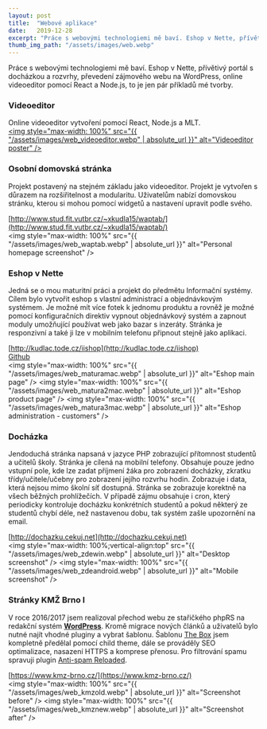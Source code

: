 ```yaml
---
layout: post
title:  "Webové aplikace"
date:   2019-12-28
excerpt: "Práce s webovými technologiemi mě baví. Eshop v Nette, přívětivý portál s docházkou a rozvrhy, převedení zájmového webu na WordPress, online videoeditor pomocí React a Node.js, to je jen pár příkladů mé tvorby."
thumb_img_path: "/assets/images/web.webp"
---
```


Práce s webovými technologiemi mě baví. Eshop v Nette, přívětivý portál s docházkou a rozvrhy, převedení zájmového webu na WordPress, online videoeditor pomocí React a Node.js, to je jen pár příkladů mé tvorby.

### Videoeditor
Online videoeditor vytvoření pomocí React, Node.js a MLT.  
<a href="https://github.com/kudlav/videoeditor" rel="noreferer"><img style="max-width: 100%" src="{{ "/assets/images/web_videoeditor.webp" | absolute_url }}" alt="Videoeditor poster" /></a>

### Osobní domovská stránka
Projekt postavený na stejném základu jako videoeditor. Projekt je vytvořen s důrazem na rozšiřitelnost a modularitu. Uživatelům nabízí domovskou stránku, kterou si mohou pomocí widgetů a nastavení upravit podle svého.

[http://www.stud.fit.vutbr.cz/~xkudla15/waptab/](http://www.stud.fit.vutbr.cz/~xkudla15/waptab/)  
<img style="max-width: 100%" src="{{ "/assets/images/web_waptab.webp" | absolute_url }}" alt="Personal homepage screenshot" />

### Eshop v Nette
Jedná se o mou maturitní práci a projekt do předmětu Informační systémy. Cílem bylo vytvořit eshop s vlastní administrací a objednávkovým systémem. Je možné mít více fotek k jednomu produktu a rovněž je možné pomocí konfiguračních direktiv vypnout objednávkový systém a zapnout moduly umožňující používat web jako bazar s inzeráty. Stránka je responzivní a také ji lze v mobilním telefonu připnout stejně jako aplikaci.

[http://kudlac.tode.cz/iishop](http://kudlac.tode.cz/iishop)  
[Github](https://github.com/kudlav/MaturitaShop/)  
<img style="max-width: 100%" src="{{ "/assets/images/web_maturamac.webp" | absolute_url }}" alt="Eshop main page" />
<img style="max-width: 100%" src="{{ "/assets/images/web_matura2mac.webp" | absolute_url }}" alt="Eshop product page" />
<img style="max-width: 100%" src="{{ "/assets/images/web_matura3mac.webp" | absolute_url }}" alt="Eshop administration - customers" />

### Docházka
Jendoduchá stránka napsaná v jazyce PHP zobrazující přítomnost studentů a učitelů školy. Stránka je cílená na mobilní telefony. Obsahuje pouze jedno vstupní pole, kde lze zadat příjmení žáka pro zobrazení docházky, zkratku třídy/učitele/učebny pro zobrazení jejího rozvrhu hodin. Zobrazuje i data, která nejsou mimo školní síť dostupná. Stránka se zobrazuje korektně na všech běžných prohlížečích. V případě zájmu obsahuje i cron, který periodicky kontroluje docházku konkrétních studentů a pokud některý ze studentů chybí déle, než nastavenou dobu, tak systém zašle upozornění na email.

[http://dochazku.cekuj.net](http://dochazku.cekuj.net)  
<img style="max-width: 100%;vertical-align:top" src="{{ "/assets/images/web_zdewin.webp" | absolute_url }}" alt="Desktop screenshot" />
<img style="max-width: 100%" src="{{ "/assets/images/web_zdeandroid.webp" | absolute_url }}" alt="Mobile screenshot" />

### Stránky KMŽ Brno I
V roce 2016/2017 jsem realizoval přechod webu ze stařičkého phpRS na redakční systém __[WordPress](https://cs.wordpress.org/)__. Kromě migrace nových článků a uživatelů bylo nutné najít vhodné pluginy a vybrat šablonu. Šablonu [The Box](https://cs.wordpress.org/themes/the-box/) jsem kompletně předělal pomocí child theme, dále se prováděly SEO optimalizace, nasazení HTTPS a komprese přenosu. Pro filtrování spamu spravuji plugin [Anti-spam Reloaded](https://wordpress.org/plugins/anti-spam-reloaded/).

[https://www.kmz-brno.cz/](https://www.kmz-brno.cz/)  
<img style="max-width: 100%" src="{{ "/assets/images/web_kmzold.webp" | absolute_url }}" alt="Screenshot before" />
<img style="max-width: 100%" src="{{ "/assets/images/web_kmznew.webp" | absolute_url }}" alt="Screenshot after" />
